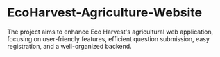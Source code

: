 # EcoHarvest-Agriculture-Website
The project aims to enhance Eco Harvest's agricultural web application, focusing on user-friendly features, efficient question submission, easy registration, and a well-organized backend.
